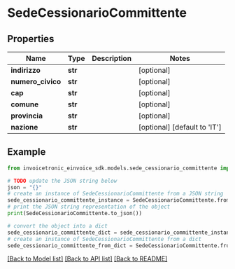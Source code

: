 # SedeCessionarioCommittente


## Properties

Name | Type | Description | Notes
------------ | ------------- | ------------- | -------------
**indirizzo** | **str** |  | [optional] 
**numero_civico** | **str** |  | [optional] 
**cap** | **str** |  | [optional] 
**comune** | **str** |  | [optional] 
**provincia** | **str** |  | [optional] 
**nazione** | **str** |  | [optional] [default to 'IT']

## Example

```python
from invoicetronic_einvoice_sdk.models.sede_cessionario_committente import SedeCessionarioCommittente

# TODO update the JSON string below
json = "{}"
# create an instance of SedeCessionarioCommittente from a JSON string
sede_cessionario_committente_instance = SedeCessionarioCommittente.from_json(json)
# print the JSON string representation of the object
print(SedeCessionarioCommittente.to_json())

# convert the object into a dict
sede_cessionario_committente_dict = sede_cessionario_committente_instance.to_dict()
# create an instance of SedeCessionarioCommittente from a dict
sede_cessionario_committente_from_dict = SedeCessionarioCommittente.from_dict(sede_cessionario_committente_dict)
```
[[Back to Model list]](../README.md#documentation-for-models) [[Back to API list]](../README.md#documentation-for-api-endpoints) [[Back to README]](../README.md)


